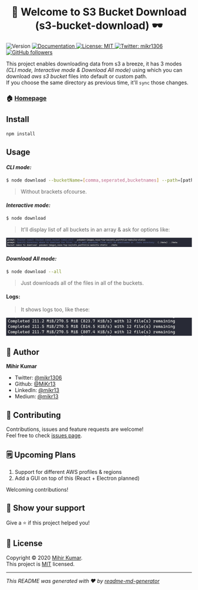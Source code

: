 <h1 align="center">👋 Welcome to S3 Bucket Download (s3-bucket-download) 🕶</h1>
<p>
  <img alt="Version" src="https://img.shields.io/badge/version-1.0.0-blue.svg?cacheSeconds=2592000" />
  <a href="https://github.com/MiKr13/S3-Bucket-Download/#README" target="_blank">
    <img alt="Documentation" src="https://img.shields.io/badge/documentation-yes-brightgreen.svg" />
  </a>
  <a href="#" target="_blank">
    <img alt="License: MIT" src="https://img.shields.io/badge/License-MIT-yellow.svg" />
  </a>
  <a href="https://twitter.com/mikr1306" target="_blank">
    <img alt="Twitter: mikr1306" src="https://img.shields.io/twitter/follow/mikr1306.svg?style=social" />
  </a>
  <a href="https://github.com/mikr13" target="_blank">
    <img alt="GitHub followers" src="https://img.shields.io/github/followers/mikr13?style=social">                                       
  </a>                                                                                  
</p>

This project enables downloading data from s3 a breeze, it has 3 modes _(CLI mode, Interactive mode & Download All mode)_ using which you can download _aws s3 bucket_ files into default or custom path.<br/>
If you choose the same directory as previous time, it'll `sync` those changes.

### 🏠 [Homepage](https://github.com/MiKr13/S3-Bucket-Download/#README)

<!--### ✨ [Demo](https://github.com/MiKr13/S3-Bucket-Download/#README) -->

## Install

```sh
npm install
```

## Usage

#### _CLI mode:_

```sh
$ node download --bucketName=[comma,seperated,bucketnames] --path=[path to save to for ex: ../data]
```
> Without brackets ofcourse.

#### _Interactive mode:_

```sh
$ node download
```
> It'll display list of all buckets in an array & ask for options like:

![Interactive mode options](.screenshots/interactive-mode.png)

#### _Download All mode:_

```sh
$ node download --all
```
> Just downloads all of the files in all of the buckets.

#### Logs:
>It shows logs too, like these:

![Interactive mode options](.screenshots/logs.png)

## 🕺 Author

**Mihir Kumar**

* Twitter: [@mikr1306](https://twitter.com/mikr1306)
* Github: [@MiKr13](https://github.com/MiKr13)
* LinkedIn: [@mikr13](https://linkedin.com/in/mikr13)
* Medium: [@mikr13](https://medium.com/@mikr13)

## 🤝 Contributing

Contributions, issues and feature requests are welcome!<br />Feel free to check [issues page](https://github.com/MiKr13/S3-Bucket-Download/issues).

## 🗒 Upcoming Plans

1. Support for different AWS profiles & regions
2. Add a GUI on top of this (React + Electron planned)

Welcoming contributions!

## 🦸 Show your support

Give a ⭐️ if this project helped you!

## 📝 License

Copyright © 2020 [Mihir Kumar](https://github.com/mikr13).<br />
This project is [MIT](https://github.com/MiKr13/S3-Bucket-Download/LICENSE) licensed.

***
_This README was generated with ❤️ by [readme-md-generator](https://github.com/kefranabg/readme-md-generator)_
